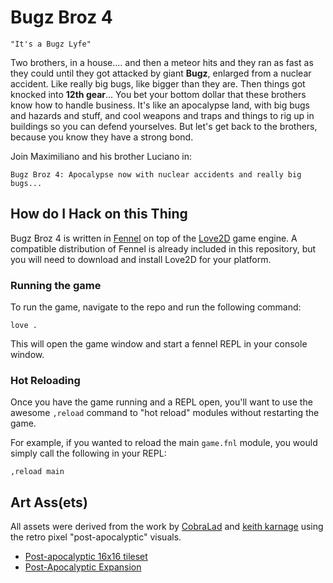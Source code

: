 # Bugz Broz 4

    "It's a Bugz Lyfe"

Two brothers, in a house.... and then a meteor hits and they ran as fast as
they could until they got attacked by giant **Bugz**, enlarged from a nuclear
accident. Like really big bugs, like bigger than they are. Then things got
knocked into **12th gear**... You bet your bottom dollar that these brothers
know how to handle business. It's like an apocalypse land, with big bugs and
hazards and stuff, and cool weapons and traps and things to rig up in buildings
so you can defend yourselves. But let's get back to the brothers, because you
know they have a strong bond.

Join Maximiliano and his brother Luciano in:

    Bugz Broz 4: Apocalypse now with nuclear accidents and really big bugs...

## How do I Hack on this Thing

Bugz Broz 4 is written in [Fennel](https://fennel-lang.org) on top of the
[Love2D](https://love2d.org) game engine. A compatible distribution of Fennel
is already included in this repository, but you will need to download and
install Love2D for your platform.

### Running the game

To run the game, navigate to the repo and run the following command:

```
love .
```

This will open the game window and start a fennel REPL in your console
window.

### Hot Reloading

Once you have the game running and a REPL open, you'll want to use the awesome
`,reload` command to "hot reload" modules without restarting the game.

For example, if you wanted to reload the main `game.fnl` module, you would
simply call the following in your REPL:

```
,reload main
```

## Art Ass(ets)

All assets were derived from the work by
[CobraLad](https://opengameart.org/users/cobralad) and
[keith karnage](https://opengameart.org/users/keith-karnage) using the retro
pixel "post-apocalyptic" visuals.

* [Post-apocalyptic 16x16 tileset](https://opengameart.org/content/post-apocalyptic-16x16-tileset-update1)
* [Post-Apocalyptic Expansion](https://opengameart.org/content/post-apocalyptic-expansion)
